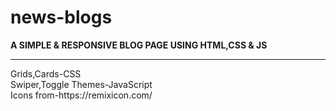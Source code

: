 # news-blogs
**A SIMPLE & RESPONSIVE BLOG PAGE USING HTML,CSS & JS**<br/>
<hr/>
Grids,Cards-CSS<br/>
Swiper,Toggle Themes-JavaScript<br/>
Icons from-https://remixicon.com/<br/>


